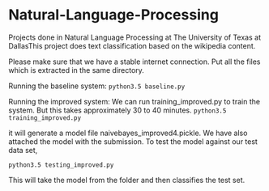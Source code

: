 # Natural-Language-Processing
Projects done in Natural Language Processing at The University of Texas at DallasThis project does text classification based on the wikipedia content.

Please make sure that we have a stable internet connection.
Put all the files which is extracted in the same directory. 

Running the baseline system:
`python3.5 baseline.py`

Running the improved system:
We can run training_improved.py to train the system. But this takes approximately 30 to 40 minutes.
`python3.5 training_improved.py`

it will generate a model file naivebayes_improved4.pickle. We have also attached the model with the submission.
To test the model against our test data set, 

`python3.5 testing_improved.py`

This will take the model from the folder and then classifies the test set.

